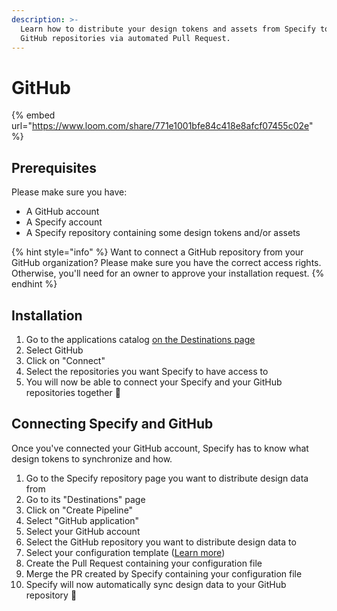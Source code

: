 ```yaml
---
description: >-
  Learn how to distribute your design tokens and assets from Specify to your
  GitHub repositories via automated Pull Request.
---
```


# GitHub

{% embed url="https://www.loom.com/share/771e1001bfe84c418e8afcf07455c02e" %}

## Prerequisites

Please make sure you have:

* A GitHub account
* A Specify account
* A Specify repository containing some design tokens and/or assets

{% hint style="info" %}
Want to connect a GitHub repository from your GitHub organization? Please make sure you have the correct access rights. Otherwise, you'll need for an owner to approve your installation request.
{% endhint %}

## Installation

1. Go to the applications catalog [on the Destinations page](https://specifyapp.com/apps/add/destinations)
2. Select GitHub
3. Click on "Connect"
4. Select the repositories you want Specify to have access to
5. You will now be able to connect your Specify and your GitHub repositories together 🎉

## Connecting Specify and GitHub

Once you've connected your GitHub account, Specify has to know what design tokens to synchronize and how.

1. Go to the Specify repository page you want to distribute design data from
2. Go to its "Destinations" page
3. Click on "Create Pipeline"
4. Select "GitHub application"
5. Select your GitHub account
6. Select the GitHub repository you want to distribute design data to
7. Select your configuration template ([Learn more](templates.md))
8. Create the Pull Request containing your configuration file
9. Merge the PR created by Specify containing your configuration file
10. Specify will now automatically sync design data to your GitHub repository 🎉
